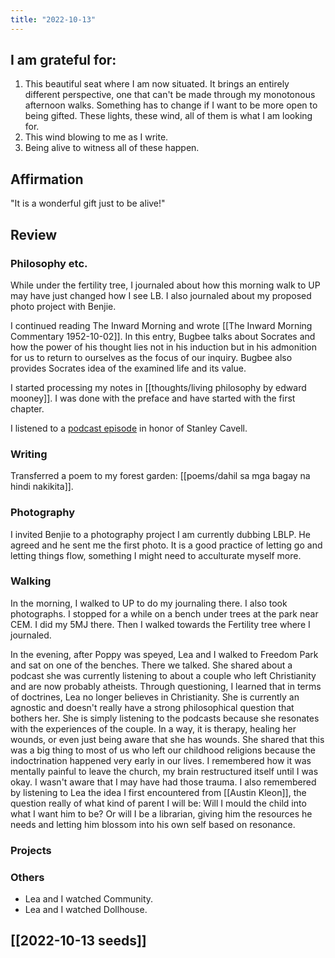 ```yaml
---
title: "2022-10-13"
---
```

## I am grateful for:
1. This beautiful seat where I am now situated. It brings an entirely different perspective, one that can't be made through my monotonous afternoon walks. Something has to change if I want to be more open to being gifted. These lights, these wind, all of them is what I am looking for.
2. This wind blowing to me as I write.
3. Being alive to witness all of these happen.

## Affirmation

"It is a wonderful gift just to be alive!"

## Review
### Philosophy etc.

While under the fertility tree, I journaled about how this morning walk to UP may have just changed how I see LB. I also journaled about my proposed photo project with Benjie.

I continued reading The Inward Morning and wrote [[The Inward Morning Commentary 1952-10-02]]. In this entry, Bugbee talks about Socrates and how the power of his thought lies not in his induction but in his admonition for us to return to ourselves as the focus of our inquiry. Bugbee also provides Socrates idea of the examined life and its value.

I started processing my notes in [[thoughts/living philosophy by edward mooney]]. I was done with the preface and have started with the first chapter.

I listened to a [podcast episode](https://www.abc.net.au/radionational/programs/philosopherszone/remembering-stanley-cavell/10033884) in honor of Stanley Cavell.

### Writing

Transferred a poem to my forest garden: [[poems/dahil sa mga bagay na hindi nakikita]].

### Photography

I invited Benjie to a photography project I am currently dubbing LBLP. He agreed and he sent me the first photo. It is a good practice of letting go and letting things flow, something I might need to acculturate myself more.

### Walking

In the morning, I walked to UP to do my journaling there. I also took photographs. I stopped for a while on a bench under trees at the park near CEM. I did my 5MJ there. Then I walked towards the Fertility tree where I journaled.

In the evening, after Poppy was speyed, Lea and I walked to Freedom Park and sat on one of the benches. There we talked. She shared about a podcast she was currently listening to about a couple who left Christianity and are now probably atheists. Through questioning, I learned that in terms of doctrines, Lea no longer believes in Christianity. She is currently an agnostic and doesn't really have a strong philosophical question that bothers her. She is simply listening to the podcasts because she resonates with the experiences of the couple. In a way, it is therapy, healing her wounds, or even just being aware that she has wounds. She shared that this was a big thing to most of us who left our childhood religions because the indoctrination happened very early in our lives. I remembered how it was mentally painful to leave the church, my brain restructured itself until I was okay. I wasn't aware that I may have had those trauma. I also remembered by listening to Lea the idea I first encountered from [[Austin Kleon]], the question really of what kind of parent I will be: Will I mould the child into what I want him to be? Or will I be a librarian, giving him the resources he needs and letting him blossom into his own self based on resonance.

### Projects

### Others

- Lea and I watched Community.
- Lea and I watched Dollhouse.

## [[2022-10-13 seeds]]
